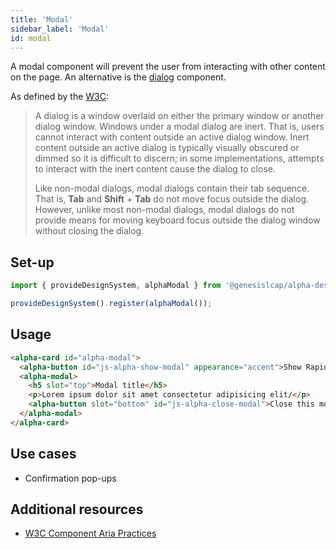 ```yaml
---
title: 'Modal'
sidebar_label: 'Modal'
id: modal
---
```


A modal component will prevent the user from interacting with other content on the page. An alternative is the [dialog](/front-end/web-components/interaction/dialog/) component.

As defined by the [W3C](https://w3c.github.io/aria-practices/#dialog_modal):

> A dialog is a window overlaid on either the primary window or another dialog window. Windows under a modal dialog are inert. That is, users cannot interact with content outside an active dialog window. Inert content outside an active dialog is typically visually obscured or dimmed so it is difficult to discern; in some implementations, attempts to interact with the inert content cause the dialog to close.
>
> Like non-modal dialogs, modal dialogs contain their tab sequence. That is, **Tab** and **Shift** + **Tab** do not move focus outside the dialog. However, unlike most non-modal dialogs, modal dialogs do not provide means for moving keyboard focus outside the dialog window without closing the dialog.

## Set-up

```ts
import { provideDesignSystem, alphaModal } from '@genesislcap/alpha-design-system';

provideDesignSystem().register(alphaModal());
```

## Usage

```html
<alpha-card id="alpha-modal">
  <alpha-button id="js-alpha-show-modal" appearance="accent">Show Rapid Modal</alpha-button>
  <alpha-modal>
    <h5 slot="top">Modal title</h5>
    <p>Lorem ipsum dolor sit amet consectetur adipisicing elit/</p> 
    <alpha-button slot="bottom" id="js-alpha-close-modal">Close this modal</alpha-button>
  </alpha-modal>
</alpha-card>
```

## Use cases

* Confirmation pop-ups

## Additional resources

- [W3C Component Aria Practices](https://w3c.github.io/aria-practices/#dialog_modal)
